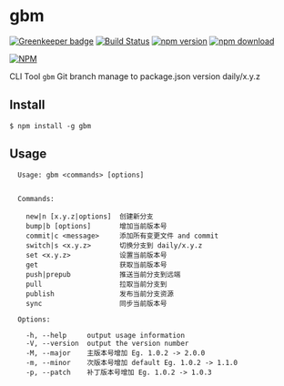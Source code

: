 gbm
===

[![Greenkeeper badge](https://badges.greenkeeper.io/noyobo/gbm.svg)](https://greenkeeper.io/)
[![Build Status](https://travis-ci.org/noyobo/gbm.svg)](https://travis-ci.org/noyobo/gbm)
[![npm version](http://img.shields.io/npm/v/gbm.svg)](https://www.npmjs.org/package/gbm)
[![npm download](http://img.shields.io/npm/dm/gbm.svg)](https://www.npmjs.org/package/gbm)

[![NPM](https://nodei.co/npm/gbm.png?downloads=true&downloadRank=true&stars=true)](https://nodei.co/npm/gbm/)

CLI Tool `gbm` Git branch manage to package.json version daily/x.y.z

## Install

```
$ npm install -g gbm
```
## Usage

```
  Usage: gbm <commands> [options]


  Commands:

    new|n [x.y.z|options]  创建新分支
    bump|b [options]       增加当前版本号
    commit|c <message>     添加所有变更文件 and commit
    switch|s <x.y.z>       切换分支到 daily/x.y.z
    set <x.y.z>            设置当前版本号
    get                    获取当前版本号
    push|prepub            推送当前分支到远端
    pull                   拉取当前分支到
    publish                发布当前分支资源
    sync                   同步当前版本号

  Options:

    -h, --help     output usage information
    -V, --version  output the version number
    -M, --major    主版本号增加 Eg. 1.0.2 -> 2.0.0
    -m, --minor    次版本号增加 default Eg. 1.0.2 -> 1.1.0
    -p, --patch    补丁版本号增加 Eg. 1.0.2 -> 1.0.3
```
